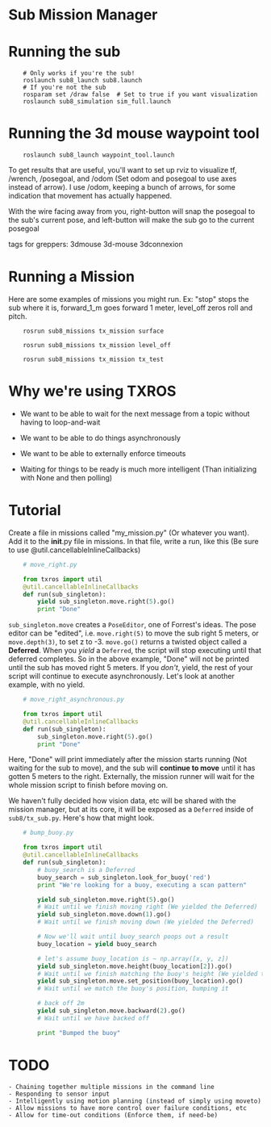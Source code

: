 Sub Mission Manager
==================

# Running the sub

```shell
    # Only works if you're the sub!
    roslaunch sub8_launch sub8.launch
    # If you're not the sub
    rosparam set /draw false  # Set to true if you want visualization
    roslaunch sub8_simulation sim_full.launch
```

# Running the 3d mouse waypoint tool

```shell
    roslaunch sub8_launch waypoint_tool.launch
```

To get results that are useful, you'll want to set up rviz to visualize tf, /wrench, /posegoal, and /odom (Set odom and posegoal to use axes instead of arrow). I use /odom, keeping a bunch of arrows, for some indication that movement has actually happened.

With the wire facing away from you, right-button will snap the posegoal to the sub's current pose, and left-button will make the sub go to the current posegoal

tags for greppers: 3dmouse 3d-mouse 3dconnexion


# Running a Mission

Here are some examples of missions you might run. Ex: "stop" stops the sub where it is, forward_1_m goes forward 1 meter, level_off zeros roll and pitch.

```shell
    rosrun sub8_missions tx_mission surface

    rosrun sub8_missions tx_mission level_off

    rosrun sub8_missions tx_mission tx_test
```


# Why we're using TXROS

* We want to be able to wait for the next message from a topic without having to loop-and-wait

* We want to be able to do things asynchronously

* We want to be able to externally enforce timeouts

* Waiting for things to be ready is much more intelligent (Than initializing with None and then polling)

# Tutorial

Create a file in missions called "my_mission.py" (Or whatever you want). Add it to the __init__.py file in missions.
In that file, write a run, like this (Be sure to use @util.cancellableInlineCallbacks)

```python
    # move_right.py

    from txros import util
    @util.cancellableInlineCallbacks
    def run(sub_singleton):
        yield sub_singleton.move.right(5).go()
        print "Done"
```

`sub_singleton.move` creates a `PoseEditor`, one of Forrest's ideas. The pose editor can be "edited", i.e. `move.right(5)` to move the sub right 5 meters, or `move.depth(3)`, to set z to -3. `move.go()` returns a twisted object called a **Deferred**. When you *yield* a `Deferred`, the script will stop executing until that deferred completes. So in the above example, "Done" will not be printed until the sub has moved right 5 meters. If you *don't*, yield, the rest of your script will continue to execute asynchronously. Let's look at another example, with no yield.

```python
    # move_right_asynchronous.py

    from txros import util
    @util.cancellableInlineCallbacks
    def run(sub_singleton):
        sub_singleton.move.right(5).go()
        print "Done"
```

Here, "Done" will print immediately after the mission starts running (Not waiting for the sub to move), and the sub will **continue to move** until it has gotten 5 meters to the right. Externally, the mission runner will wait for the whole mission script to finish before moving on.

We haven't fully decided how vision data, etc will be shared with the mission manager, but at its core, it will be exposed as a `Deferred` inside of `sub8/tx_sub.py`. Here's how that might look.

```python
    # bump_buoy.py

    from txros import util
    @util.cancellableInlineCallbacks
    def run(sub_singleton):
        # buoy_search is a Deferred
        buoy_search = sub_singleton.look_for_buoy('red')
        print "We're looking for a buoy, executing a scan pattern"

        yield sub_singleton.move.right(5).go()
        # Wait until we finish moving right (We yielded the Deferred)
        yield sub_singleton.move.down(1).go()
        # Wait until we finish moving down (We yielded the Deferred)

        # Now we'll wait until buoy_search poops out a result
        buoy_location = yield buoy_search

        # let's assume buoy_location is ~ np.array([x, y, z])
        yield sub_singleton.move.height(buoy_location[2]).go()
        # Wait until we finish matching the buoy's height (We yielded the Deferred)
        yield sub_singleton.move.set_position(buoy_location).go()
        # Wait until we match the buoy's position, bumping it

        # back off 2m
        yield sub_singleton.move.backward(2).go()
        # Wait until we have backed off

        print "Bumped the buoy"
```


# TODO
    - Chaining together multiple missions in the command line
    - Responding to sensor input
    - Intelligently using motion planning (instead of simply using moveto)
    - Allow missions to have more control over failure conditions, etc
    - Allow for time-out conditions (Enforce them, if need-be)